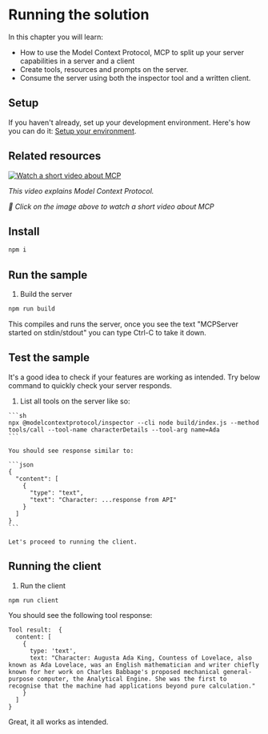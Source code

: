
# Running the solution

In this chapter you will learn:

- How to use the Model Context Protocol, MCP to split up your server capabilities in a server and a client
- Create tools, resources and prompts on the server.
- Consume the server using both the inspector tool and a written client.

## Setup

If you haven't already, set up your development environment. Here's how you can do it: [Setup your environment](/docs/setup/README.md).

## Related resources

[![Watch a short video about MCP](https://img.youtube.com/vi/YRfOiB0Im64/0.jpg)](https://www.youtube.com/watch?v=YRfOiB0Im64)

_This video explains Model Context Protocol._

*🎥 Click on the image above to watch a short video about MCP*

## Install

```sh
npm i
```

## Run the sample

1. Build the server

  ```sh
  npm run build
  ```

  This compiles and runs the server, once you see the text "MCPServer started on stdin/stdout" you can type Ctrl-C to take it down.

## Test the sample

It's a good idea to check if your features are working as intended. Try below command to quickly check your server responds.

  1. List all tools on the server like so:

    ```sh
    npx @modelcontextprotocol/inspector --cli node build/index.js --method tools/call --tool-name characterDetails --tool-arg name=Ada
    ```

    You should see response similar to:

    ```json
    {
      "content": [
        {
          "type": "text",
          "text": "Character: ...response from API"
        }
      ]
    }
    ```

    Let's proceed to running the client.

## Running the client

1. Run the client

  ```sh
  npm run client
  ```

  You should see the following tool response:

  ```text
  Tool result:  {
    content: [
      {
        type: 'text',
        text: "Character: Augusta Ada King, Countess of Lovelace, also known as Ada Lovelace, was an English mathematician and writer chiefly known for her work on Charles Babbage's proposed mechanical general-purpose computer, the Analytical Engine. She was the first to recognise that the machine had applications beyond pure calculation."
      }
    ]
  }
  ```

  Great, it all works as intended.

